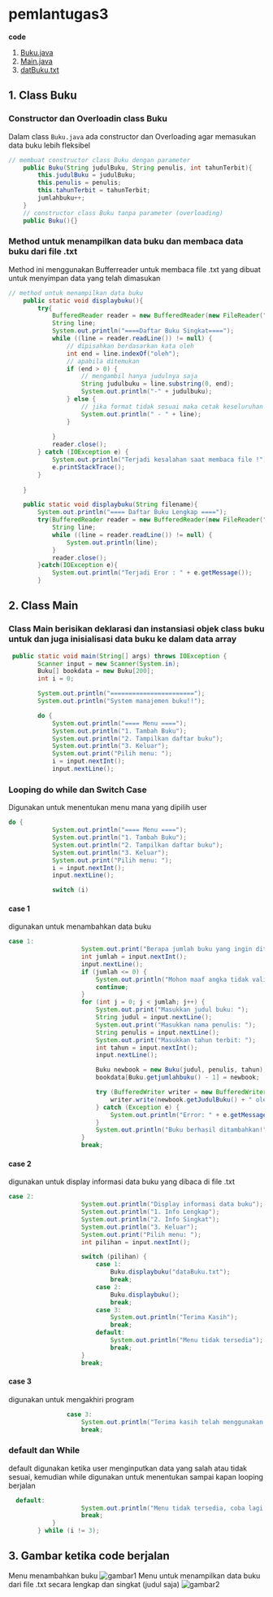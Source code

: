 # pemlantugas3
**code**
1. [Buku.java](Buku.java)
2. [Main.java](Main.java)
3. [datBuku.txt](dataBuku.txt)

## 1. Class Buku
### Constructor dan Overloadin class Buku
Dalam class `Buku.java` ada constructor dan Overloading agar memasukan data buku lebih fleksibel
```java
// membuat constructor class Buku dengan parameter
    public Buku(String judulBuku, String penulis, int tahunTerbit){
        this.judulBuku = judulBuku;
        this.penulis = penulis;
        this.tahunTerbit = tahunTerbit;
        jumlahbuku++;
    }
    // constructor class Buku tanpa parameter (overloading) 
    public Buku(){}
```
### Method untuk menampilkan data buku dan membaca data buku dari file .txt
Method ini menggunakan Bufferreader untuk membaca file .txt yang dibuat untuk menyimpan data yang telah dimasukan
```java
// method untuk menampilkan data buku
    public static void displaybuku(){
        try{
            BufferedReader reader = new BufferedReader(new FileReader("./databuku.txt"));
            String line;
            System.out.println("====Daftar Buku Singkat====");
            while ((line = reader.readLine()) != null) {
                // dipisahkan berdasarkan kata oleh
                int end = line.indexOf("oleh");
                // apabila ditemukan
                if (end > 0) {
                    // mengambil hanya judulnya saja
                    String judulbuku = line.substring(0, end);
                    System.out.println("-" + judulbuku);
                } else {
                    // jika format tidak sesuai maka cetak keseluruhan
                    System.out.println(" - " + line);
                }
                
            }
            reader.close();
        } catch (IOException e) {
            System.out.println("Terjadi kesalahan saat membaca file !");
            e.printStackTrace();
        }
    
    }

    public static void displaybuku(String filename){
        System.out.println("==== Daftar Buku Lengkap ====");
        try(BufferedReader reader = new BufferedReader(new FileReader("./databuku.txt"))){
            String line;
            while ((line = reader.readLine()) != null) {
                System.out.println(line);
            }
            reader.close();
        }catch(IOException e){
            System.out.println("Terjadi Eror : " + e.getMessage());
        }
```
## 2. Class Main
### Class Main berisikan deklarasi dan instansiasi objek class buku untuk dan juga inisialisasi data buku ke dalam data array
```java
 public static void main(String[] args) throws IOException {
        Scanner input = new Scanner(System.in);
        Buku[] bookdata = new Buku[200];
        int i = 0;

        System.out.println("=======================");
        System.out.println("System manajemen buku!!");

        do {
            System.out.println("==== Menu ====");
            System.out.println("1. Tambah Buku");
            System.out.println("2. Tampilkan daftar buku");
            System.out.println("3. Keluar");
            System.out.print("Pilih menu: ");
            i = input.nextInt();
            input.nextLine();
```
### Looping do while dan Switch Case 
Digunakan untuk menentukan menu mana yang dipilih user
```java
do {
            System.out.println("==== Menu ====");
            System.out.println("1. Tambah Buku");
            System.out.println("2. Tampilkan daftar buku");
            System.out.println("3. Keluar");
            System.out.print("Pilih menu: ");
            i = input.nextInt();
            input.nextLine(); 

            switch (i)
```
#### case 1
digunakan untuk menambahkan data buku
```java
case 1:
                    System.out.print("Berapa jumlah buku yang ingin ditambahkan? ");
                    int jumlah = input.nextInt();
                    input.nextLine();
                    if (jumlah <= 0) {
                        System.out.println("Mohon maaf angka tidak valid ");
                        continue;
                    }
                    for (int j = 0; j < jumlah; j++) {
                        System.out.print("Masukkan judul buku: ");
                        String judul = input.nextLine();
                        System.out.print("Masukkan nama penulis: ");
                        String penulis = input.nextLine();
                        System.out.print("Masukkan tahun terbit: ");
                        int tahun = input.nextInt();
                        input.nextLine();

                        Buku newbook = new Buku(judul, penulis, tahun);
                        bookdata[Buku.getjumlahbuku() - 1] = newbook;

                        try (BufferedWriter writer = new BufferedWriter(new FileWriter("dataBuku.txt", true))) {
                            writer.write(newbook.getJudulBuku() + " oleh " + newbook.getPenulis() + " (" + newbook.getTahunTerbit() + ")\n");
                        } catch (Exception e) {
                            System.out.println("Error: " + e.getMessage());
                        }
                        System.out.println("Buku berhasil ditambahkan!");
                    }
                    break;
```
#### case 2
digunakan untuk display informasi data buku yang dibaca di file .txt
```java
case 2:
                    System.out.println("Display informasi data buku");
                    System.out.println("1. Info Lengkap");
                    System.out.println("2. Info Singkat");
                    System.out.println("3. Keluar");
                    System.out.print("Pilih menu: ");
                    int pilihan = input.nextInt();

                    switch (pilihan) {
                        case 1:
                            Buku.displaybuku("dataBuku.txt");
                            break;
                        case 2:
                            Buku.displaybuku();
                            break;
                        case 3:
                            System.out.println("Terima Kasih");
                            break;
                        default:
                            System.out.println("Menu tidak tersedia");
                            break;
                    }
                    break;
```
#### case 3 
digunakan untuk mengakhiri program
```java
                case 3:
                    System.out.println("Terima kasih telah menggunakan sistem manajemen buku.");
                    break;
```
### default dan While
default digunakan ketika user menginputkan data yang salah atau tidak sesuai, kemudian while digunakan untuk menentukan sampai kapan looping berjalan
```java
  default:
                    System.out.println("Menu tidak tersedia, coba lagi.");
                    break;
            }
        } while (i != 3);
```
## 3. Gambar ketika code berjalan
Menu menambahkan buku
![gambar1](https://github.com/daffarj/pemlantugas3/blob/main/public/Screenshot%202025-03-27%20233106.png?raw=true)
Menu untuk menampilkan data buku dari file .txt secara lengkap dan singkat (judul saja)
![gambar2](https://github.com/daffarj/pemlantugas3/blob/main/public/Screenshot%202025-03-27%20233131.png?raw=true)

